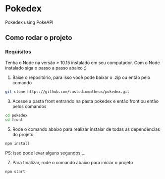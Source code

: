 # Pokedex
Pokedex using PokeAPI

## Como rodar o projeto

### Requisitos
Tenha o Node na versão ≥ 10.15 instalado em seu computador.
Com o Node instalado siga o passo a passo abaixo ;)

1. Baixe o repositório, para isso você pode baixar o .zip ou então pelo comando
```bash
git clone https://github.com/custodiomatheus/pokedex.git
```

3. Acesse a pasta front entrando na pasta pokedex e então front ou então pelos comandos
```bash
cd pokedex
cd front
```

5. Rode o comando abaixo para realizar instalar de todas as dependências do projeto
```bash
npm install
```
PS: isso pode levar alguns segundos....

7. Para finalizar, rode o comando abaixo para iniciar o projeto
```bash
npm start
```
